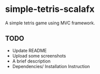 # simple-tetris-scalafx
A simple tetris game using MVC framework.

## TODO ##
* Update README
* Upload some screenshots
* A brief description
* Dependencies/ Installation Instruction
